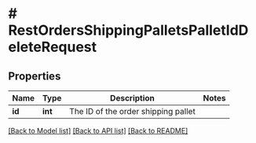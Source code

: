# # RestOrdersShippingPalletsPalletIdDeleteRequest

## Properties

Name | Type | Description | Notes
------------ | ------------- | ------------- | -------------
**id** | **int** | The ID of the order shipping pallet |

[[Back to Model list]](../../README.md#models) [[Back to API list]](../../README.md#endpoints) [[Back to README]](../../README.md)
